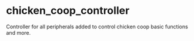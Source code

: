 # chicken_coop_controller
Controller for all peripherals added to control chicken coop basic functions and more. 
